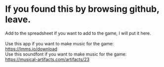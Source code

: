 # If you found this by browsing github, leave.
Add to the spreadsheet if you want to add to the game, I will put it here.
<br><br>
Use this app if you want to make music for the game: <br>
https://lmms.io/download
<br>
Use this soundfont if you want to make music for the game: <br>
https://musical-artifacts.com/artifacts/23
